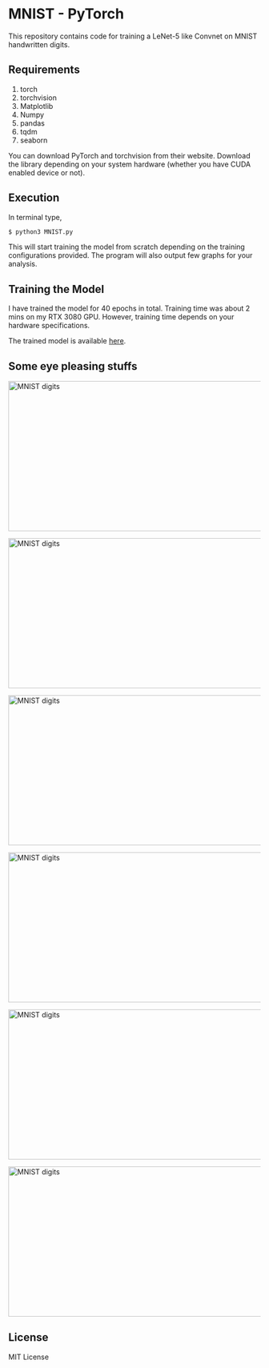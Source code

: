 # MNIST - PyTorch

<p align="center>
<img src="https://github.com/iVishalr/MNIST-PyTorch/blob/main/images/1000Images.PNG" width="600px" height = "300px" alt="MNIST digits"></img>
</p>

This repository contains code for training a LeNet-5 like Convnet on MNIST handwritten digits. 

## Requirements

1. torch
2. torchvision
3. Matplotlib
4. Numpy
5. pandas
6. tqdm
7. seaborn

You can download PyTorch and torchvision from their website. Download the library depending on your system hardware (whether you have CUDA enabled device or not). 

## Execution

In terminal type,
```bash
$ python3 MNIST.py
```

This will start training the model from scratch depending on the training configurations provided. The program will also output few graphs for your analysis.

## Training the Model

I have trained the model for 40 epochs in total. Training time was about 2 mins on my RTX 3080 GPU. However, training time depends on your hardware specifications.

The trained model is available [here](https://github.com/iVishalr/MNIST-PyTorch/blob/main/models/).

## Some eye pleasing stuffs

<img src="https://github.com/iVishalr/MNIST-PyTorch/blob/main/images/Capture1.PNG" width="600px" height = "300px" alt="MNIST digits"></img>

<img src="https://github.com/iVishalr/MNIST-PyTorch/blob/main/images/Capture2.PNG" width="600px" height = "300px" alt="MNIST digits"></img>

<img src="https://github.com/iVishalr/MNIST-PyTorch/blob/main/images/Capture3.PNG" width="600px" height = "300px" alt="MNIST digits"></img>

<img src="https://github.com/iVishalr/MNIST-PyTorch/blob/main/images/Capture4.PNG" width="600px" height = "300px" alt="MNIST digits"></img>

<img src="https://github.com/iVishalr/MNIST-PyTorch/blob/main/images/Capture5.PNG" width="600px" height = "300px" alt="MNIST digits"></img>

<img src="https://github.com/iVishalr/MNIST-PyTorch/blob/main/images/Capture6.PNG" width="600px" height = "300px" alt="MNIST digits"></img>

## License

MIT License